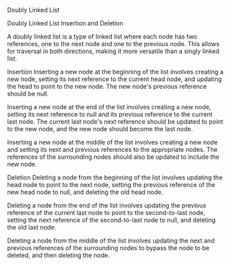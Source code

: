 Doubly Linked List

Doubly Linked List Insertion and Deletion

A doubly linked list is a type of linked list where each node has two references, one to the next node and one to the previous node. This allows for traversal in both directions, making it more versatile than a singly linked list.

Insertion
Inserting a new node at the beginning of the list involves creating a new node, setting its next reference to the current head node, and updating the head to point to the new node. The new node's previous reference should be null.

Inserting a new node at the end of the list involves creating a new node, setting its next reference to null and its previous reference to the current last node. The current last node's next reference should be updated to point to the new node, and the new node should become the last node.

Inserting a new node at the middle of the list involves creating a new node and setting its next and previous references to the appropriate nodes. The references of the surrounding nodes should also be updated to include the new node.

Deletion
Deleting a node from the beginning of the list involves updating the head node to point to the next node, setting the previous reference of the new head node to null, and deleting the old head node.

Deleting a node from the end of the list involves updating the previous reference of the current last node to point to the second-to-last node, setting the next reference of the second-to-last node to null, and deleting the old last node.

Deleting a node from the middle of the list involves updating the next and previous references of the surrounding nodes to bypass the node to be deleted, and then deleting the node.

